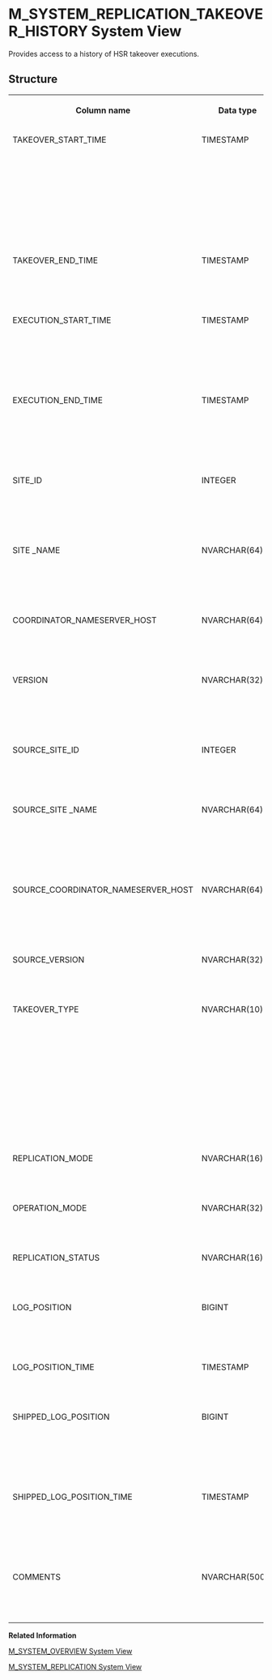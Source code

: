 <!-- loioac7b8801620a4d2c86c2453f3a79768a -->

# M\_SYSTEM\_REPLICATION\_TAKEOVER\_HISTORY System View

Provides access to a history of HSR takeover executions.



## Structure


<table>
<tr>
<th valign="top">

Column name

</th>
<th valign="top">

Data type

</th>
<th valign="top">

Description

</th>
</tr>
<tr>
<td valign="top">

TAKEOVER\_START\_TIME

</td>
<td valign="top">

TIMESTAMP

</td>
<td valign="top">

Displays the start time of the takeover command. This value matches akeovers that are executed within the same system takeover process.

</td>
</tr>
<tr>
<td valign="top">

TAKEOVER\_END\_TIME

</td>
<td valign="top">

TIMESTAMP

</td>
<td valign="top">

Displays the end time of the takeover command.

</td>
</tr>
<tr>
<td valign="top">

EXECUTION\_START\_TIME

</td>
<td valign="top">

TIMESTAMP

</td>
<td valign="top">

Displays the execution start time for takeover of the transaction domain.

</td>
</tr>
<tr>
<td valign="top">

EXECUTION\_END\_TIME

</td>
<td valign="top">

TIMESTAMP

</td>
<td valign="top">

Displays the execution end time for takeover of the transaction domain.

</td>
</tr>
<tr>
<td valign="top">

SITE\_ID

</td>
<td valign="top">

INTEGER

</td>
<td valign="top">

Displays the generated ID of the secondary site at takeover time.

</td>
</tr>
<tr>
<td valign="top">

SITE \_NAME

</td>
<td valign="top">

NVARCHAR\(64\)

</td>
<td valign="top">

Displays the logical name provided by the site administrator at takeover time.

</td>
</tr>
<tr>
<td valign="top">

COORDINATOR\_NAMESERVER\_HOST

</td>
<td valign="top">

NVARCHAR\(64\)

</td>
<td valign="top">

Displays the coordinator nameserver host at takeover time.

</td>
</tr>
<tr>
<td valign="top">

VERSION

</td>
<td valign="top">

NVARCHAR\(32\)

</td>
<td valign="top">

Displays the SAP HANA version for the site that is executing the takeover.

</td>
</tr>
<tr>
<td valign="top">

SOURCE\_SITE\_ID

</td>
<td valign="top">

INTEGER

</td>
<td valign="top">

Displays the generated ID of the source site at takeover time.

</td>
</tr>
<tr>
<td valign="top">

SOURCE\_SITE \_NAME

</td>
<td valign="top">

NVARCHAR\(64\)

</td>
<td valign="top">

Displays the logical name for the source site provided by the site administrator at takeover time.

</td>
</tr>
<tr>
<td valign="top">

SOURCE\_COORDINATOR\_NAMESERVER\_HOST

</td>
<td valign="top">

NVARCHAR\(64\)

</td>
<td valign="top">

Displays the source site coordinator nameserver host at takeover time.

</td>
</tr>
<tr>
<td valign="top">

SOURCE\_VERSION

</td>
<td valign="top">

NVARCHAR\(32\)

</td>
<td valign="top">

Displays the source site SAP HANA version.

</td>
</tr>
<tr>
<td valign="top">

TAKEOVER\_TYPE

</td>
<td valign="top">

NVARCHAR\(10\)

</td>
<td valign="top">

Displays how the system went online:

-   ONLINE: an online takeover
-   OFFLINE: an offline takeover
-   TIMETRAVEL: a timetravel takeover



</td>
</tr>
<tr>
<td valign="top">

REPLICATION\_MODE

</td>
<td valign="top">

NVARCHAR\(16\)

</td>
<td valign="top">

Displays the replication mode at takeover time.

</td>
</tr>
<tr>
<td valign="top">

OPERATION\_MODE

</td>
<td valign="top">

NVARCHAR\(32\)

</td>
<td valign="top">

Displays the operation mode at takeover time.

</td>
</tr>
<tr>
<td valign="top">

REPLICATION\_STATUS

</td>
<td valign="top">

NVARCHAR\(16\)

</td>
<td valign="top">

Displays the replication status at takeover time.

</td>
</tr>
<tr>
<td valign="top">

LOG\_POSITION

</td>
<td valign="top">

BIGINT

</td>
<td valign="top">

Displays the log position that has been reached by takeover.

</td>
</tr>
<tr>
<td valign="top">

LOG\_POSITION\_TIME

</td>
<td valign="top">

TIMESTAMP

</td>
<td valign="top">

Displays the time reached by the takeover.

</td>
</tr>
<tr>
<td valign="top">

SHIPPED\_LOG\_POSITION

</td>
<td valign="top">

BIGINT

</td>
<td valign="top">

Displays the highest log position that has been shipped before executing takeover.

</td>
</tr>
<tr>
<td valign="top">

SHIPPED\_LOG\_POSITION\_TIME

</td>
<td valign="top">

TIMESTAMP

</td>
<td valign="top">

Displays the time of the last shipped log buffer before executing takeover.

</td>
</tr>
<tr>
<td valign="top">

COMMENTS

</td>
<td valign="top">

NVARCHAR\(5000\)

</td>
<td valign="top">

Displays a comment for the remote subscription.

</td>
</tr>
</table>

**Related Information**  


[M\_SYSTEM\_OVERVIEW System View](m-system-overview-system-view-20c61f0.md "Provides an overview of system status including important resource usage information and alerts.")

[M\_SYSTEM\_REPLICATION System View](m-system-replication-system-view-4b263e6.md "Monitors system replication information.")

